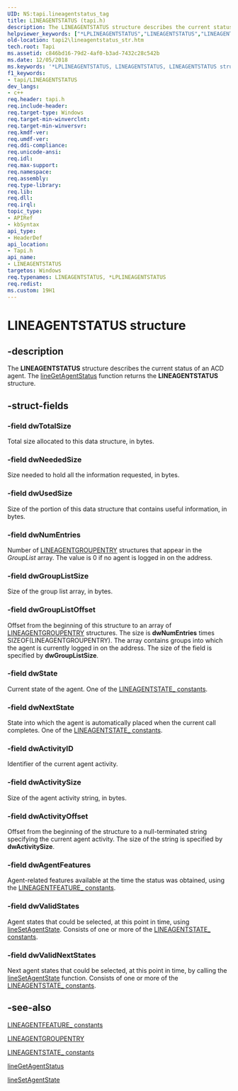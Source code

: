```yaml
---
UID: NS:tapi.lineagentstatus_tag
title: LINEAGENTSTATUS (tapi.h)
description: The LINEAGENTSTATUS structure describes the current status of an ACD agent. The lineGetAgentStatus function returns the LINEAGENTSTATUS structure.helpviewer_keywords: ["*LPLINEAGENTSTATUS","LINEAGENTSTATUS","LINEAGENTSTATUS structure [TAPI 2.2]","LPLINEAGENTSTATUS","LPLINEAGENTSTATUS structure pointer [TAPI 2.2]","_tapi2_lineagentstatus_str","tapi/LINEAGENTSTATUS","tapi/LPLINEAGENTSTATUS","tapi2.lineagentstatus_str"]
old-location: tapi2\lineagentstatus_str.htm
tech.root: Tapi
ms.assetid: c846bd16-79d2-4af0-b3ad-7432c28c542b
ms.date: 12/05/2018
ms.keywords: '*LPLINEAGENTSTATUS, LINEAGENTSTATUS, LINEAGENTSTATUS structure [TAPI 2.2], LPLINEAGENTSTATUS, LPLINEAGENTSTATUS structure pointer [TAPI 2.2], _tapi2_lineagentstatus_str, tapi/LINEAGENTSTATUS, tapi/LPLINEAGENTSTATUS, tapi2.lineagentstatus_str'
f1_keywords:
- tapi/LINEAGENTSTATUS
dev_langs:
- c++
req.header: tapi.h
req.include-header: 
req.target-type: Windows
req.target-min-winverclnt: 
req.target-min-winversvr: 
req.kmdf-ver: 
req.umdf-ver: 
req.ddi-compliance: 
req.unicode-ansi: 
req.idl: 
req.max-support: 
req.namespace: 
req.assembly: 
req.type-library: 
req.lib: 
req.dll: 
req.irql: 
topic_type:
- APIRef
- kbSyntax
api_type:
- HeaderDef
api_location:
- Tapi.h
api_name:
- LINEAGENTSTATUS
targetos: Windows
req.typenames: LINEAGENTSTATUS, *LPLINEAGENTSTATUS
req.redist: 
ms.custom: 19H1
---
```


# LINEAGENTSTATUS structure


## -description


The 
<b>LINEAGENTSTATUS</b> structure describes the current status of an ACD agent. The 
<a href="https://docs.microsoft.com/windows/desktop/api/tapi/nf-tapi-linegetagentstatusa">lineGetAgentStatus</a> function returns the 
<b>LINEAGENTSTATUS</b> structure.


## -struct-fields




### -field dwTotalSize

Total size allocated to this data structure, in bytes. 


### -field dwNeededSize

Size needed to hold all the information requested, in bytes.


### -field dwUsedSize

Size of the portion of this data structure that contains useful information, in bytes.


### -field dwNumEntries

Number of 
<a href="https://docs.microsoft.com/windows/desktop/api/tapi/ns-tapi-lineagentgroupentry">LINEAGENTGROUPENTRY</a> structures that appear in the <i>GroupList</i> array. The value is 0 if no agent is logged in on the address.


### -field dwGroupListSize

Size of the group list array, in bytes.


### -field dwGroupListOffset

Offset from the beginning of this structure to an array of 
<a href="https://docs.microsoft.com/windows/desktop/api/tapi/ns-tapi-lineagentgroupentry">LINEAGENTGROUPENTRY</a> structures. The size is <b>dwNumEntries</b> times SIZEOF(LINEAGENTGROUPENTRY). The array contains groups into which the agent is currently logged in on the address. The size of the field is specified by <b>dwGroupListSize</b>.


### -field dwState

Current state of the agent. One of the 
<a href="https://docs.microsoft.com/windows/desktop/Tapi/lineagentstate--constants">LINEAGENTSTATE_ constants</a>.


### -field dwNextState

State into which the agent is automatically placed when the current call completes. One of the <a href="https://docs.microsoft.com/windows/desktop/Tapi/lineagentstate--constants">LINEAGENTSTATE_ constants</a>.


### -field dwActivityID

Identifier of the current agent activity.


### -field dwActivitySize

Size of the agent activity string, in bytes.


### -field dwActivityOffset

Offset from the beginning of the structure to a null-terminated string specifying the current agent activity. The size of the string is specified by <b>dwActivitySize</b>.


### -field dwAgentFeatures

Agent-related features available at the time the status was obtained, using the 
<a href="https://docs.microsoft.com/windows/desktop/Tapi/lineagentfeature--constants">LINEAGENTFEATURE_ constants</a>.


### -field dwValidStates

Agent states that could be selected, at this point in time, using 
<a href="https://docs.microsoft.com/windows/desktop/api/tapi/nf-tapi-linesetagentstate">lineSetAgentState</a>. Consists of one or more of the 
<a href="https://docs.microsoft.com/windows/desktop/Tapi/lineagentstate--constants">LINEAGENTSTATE_ constants</a>.


### -field dwValidNextStates

Next agent states that could be selected, at this point in time, by calling the 
<a href="https://docs.microsoft.com/windows/desktop/api/tapi/nf-tapi-linesetagentstate">lineSetAgentState</a> function. Consists of one or more of the <a href="https://docs.microsoft.com/windows/desktop/Tapi/lineagentstate--constants">LINEAGENTSTATE_ constants</a>.


## -see-also




<a href="https://docs.microsoft.com/windows/desktop/Tapi/lineagentfeature--constants">LINEAGENTFEATURE_ constants</a>



<a href="https://docs.microsoft.com/windows/desktop/api/tapi/ns-tapi-lineagentgroupentry">LINEAGENTGROUPENTRY</a>



<a href="https://docs.microsoft.com/windows/desktop/Tapi/lineagentstate--constants">LINEAGENTSTATE_ constants</a>



<a href="https://docs.microsoft.com/windows/desktop/api/tapi/nf-tapi-linegetagentstatusa">lineGetAgentStatus</a>



<a href="https://docs.microsoft.com/windows/desktop/api/tapi/nf-tapi-linesetagentstate">lineSetAgentState</a>
 

 

